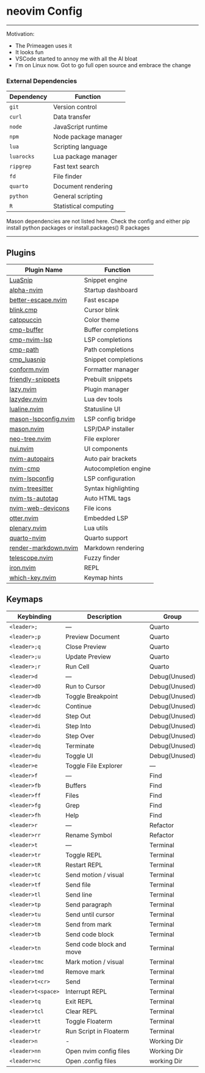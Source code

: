 # neovim Config

---

Motivation:

- The Primeagen uses it
- It looks fun
- VSCode started to annoy me with all the AI bloat
- I'm on Linux now. Got to go full open source and embrace the change

### External Dependencies

| Dependency | Function              |
| ---------- | --------------------- |
| `git`      | Version control       |
| `curl`     | Data transfer         |
| `node`     | JavaScript runtime    |
| `npm`      | Node package manager  |
| `lua`      | Scripting language    |
| `luarocks` | Lua package manager   |
| `ripgrep`  | Fast text search      |
| `fd`       | File finder           |
| `quarto`   | Document rendering    |
| `python`   | General scripting     |
| `R`        | Statistical computing |

Mason dependencies are not listed here. Check the config and either pip install python packages or install.packages() R packages

---

## Plugins

| Plugin Name                                                                          | Function              |
| ------------------------------------------------------------------------------------ | --------------------- |
| [LuaSnip](https://github.com/L3MON4D3/LuaSnip)                                       | Snippet engine        |
| [alpha-nvim](https://github.com/goolord/alpha-nvim)                                  | Startup dashboard     |
| [better-escape.nvim](https://github.com/max397574/better-escape.nvim)                | Fast escape           |
| [blink.cmp](https://github.com/AckslD/blink.cmp)                                     | Cursor blink          |
| [catppuccin](https://github.com/catppuccin/nvim)                                     | Color theme           |
| [cmp-buffer](https://github.com/hrsh7th/cmp-buffer)                                  | Buffer completions    |
| [cmp-nvim-lsp](https://github.com/hrsh7th/cmp-nvim-lsp)                              | LSP completions       |
| [cmp-path](https://github.com/hrsh7th/cmp-path)                                      | Path completions      |
| [cmp_luasnip](https://github.com/saadparwaiz1/cmp_luasnip)                           | Snippet completions   |
| [conform.nvim](https://github.com/stevearc/conform.nvim)                             | Formatter manager     |
| [friendly-snippets](https://github.com/rafamadriz/friendly-snippets)                 | Prebuilt snippets     |
| [lazy.nvim](https://github.com/folke/lazy.nvim)                                      | Plugin manager        |
| [lazydev.nvim](https://github.com/folke/lazydev.nvim)                                | Lua dev tools         |
| [lualine.nvim](https://github.com/nvim-lualine/lualine.nvim)                         | Statusline UI         |
| [mason-lspconfig.nvim](https://github.com/williamboman/mason-lspconfig.nvim)         | LSP config bridge     |
| [mason.nvim](https://github.com/williamboman/mason.nvim)                             | LSP/DAP installer     |
| [neo-tree.nvim](https://github.com/nvim-neo-tree/neo-tree.nvim)                      | File explorer         |
| [nui.nvim](https://github.com/MunifTanjim/nui.nvim)                                  | UI components         |
| [nvim-autopairs](https://github.com/windwp/nvim-autopairs)                           | Auto pair brackets    |
| [nvim-cmp](https://github.com/hrsh7th/nvim-cmp)                                      | Autocompletion engine |
| [nvim-lspconfig](https://github.com/neovim/nvim-lspconfig)                           | LSP configuration     |
| [nvim-treesitter](https://github.com/nvim-treesitter/nvim-treesitter)                | Syntax highlighting   |
| [nvim-ts-autotag](https://github.com/windwp/nvim-ts-autotag)                         | Auto HTML tags        |
| [nvim-web-devicons](https://github.com/nvim-tree/nvim-web-devicons)                  | File icons            |
| [otter.nvim](https://github.com/jmbuhr/otter.nvim)                                   | Embedded LSP          |
| [plenary.nvim](https://github.com/nvim-lua/plenary.nvim)                             | Lua utils             |
| [quarto-nvim](https://github.com/quarto-dev/quarto-nvim)                             | Quarto support        |
| [render-markdown.nvim](https://github.com/MeanderingProgrammer/render-markdown.nvim) | Markdown rendering    |
| [telescope.nvim](https://github.com/nvim-telescope/telescope.nvim)                   | Fuzzy finder          |
| [iron.nvim](https://github.com/Vigemus/iron.nvim)                                    | REPL                  |
| [which-key.nvim](https://github.com/folke/which-key.nvim)                            | Keymap hints          |

## Keymaps

| Keybinding         | Description              | Group         |
| ------------------ | ------------------------ | ------------- |
| `<leader>;`        | —                        | Quarto        |
| `<leader>;p`       | Preview Document         | Quarto        |
| `<leader>;q`       | Close Preview            | Quarto        |
| `<leader>;u`       | Update Preview           | Quarto        |
| `<leader>;r`       | Run Cell                 | Quarto        |
| `<leader>d`        | —                        | Debug(Unused) |
| `<leader>dO`       | Run to Cursor            | Debug(Unused) |
| `<leader>db`       | Toggle Breakpoint        | Debug(Unused) |
| `<leader>dc`       | Continue                 | Debug(Unused) |
| `<leader>dd`       | Step Out                 | Debug(Unused) |
| `<leader>di`       | Step Into                | Debug(Unused) |
| `<leader>do`       | Step Over                | Debug(Unused) |
| `<leader>dq`       | Terminate                | Debug(Unused) |
| `<leader>du`       | Toggle UI                | Debug(Unused) |
| `<leader>e`        | Toggle File Explorer     | —             |
| `<leader>f`        | —                        | Find          |
| `<leader>fb`       | Buffers                  | Find          |
| `<leader>ff`       | Files                    | Find          |
| `<leader>fg`       | Grep                     | Find          |
| `<leader>fh`       | Help                     | Find          |
| `<leader>r`        | —                        | Refactor      |
| `<leader>rr`       | Rename Symbol            | Refactor      |
| `<leader>t`        | —                        | Terminal      |
| `<leader>tr`       | Toggle REPL              | Terminal      |
| `<leader>tR`       | Restart REPL             | Terminal      |
| `<leader>tc`       | Send motion / visual     | Terminal      |
| `<leader>tf`       | Send file                | Terminal      |
| `<leader>tl`       | Send line                | Terminal      |
| `<leader>tp`       | Send paragraph           | Terminal      |
| `<leader>tu`       | Send until cursor        | Terminal      |
| `<leader>tm`       | Send from mark           | Terminal      |
| `<leader>tb`       | Send code block          | Terminal      |
| `<leader>tn`       | Send code block and move | Terminal      |
| `<leader>tmc`      | Mark motion / visual     | Terminal      |
| `<leader>tmd`      | Remove mark              | Terminal      |
| `<leader>t<cr>`    | Send <CR>                | Terminal      |
| `<leader>t<space>` | Interrupt REPL           | Terminal      |
| `<leader>tq`       | Exit REPL                | Terminal      |
| `<leader>tcl`      | Clear REPL               | Terminal      |
| `<leader>tt`       | Toggle Floaterm          | Terminal      |
| `<leader>tr`       | Run Script in Floaterm   | Terminal      |
| `<leader>n`        | -                        | Working Dir   |
| `<leader>nn`       | Open nvim config files   | Working Dir   |
| `<leader>nc`       | Open .config files       | working Dir   |
